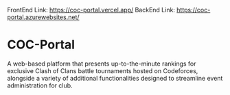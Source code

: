 FrontEnd Link: https://coc-portal.vercel.app/
BackEnd Link: https://coc-portal.azurewebsites.net/

# COC-Portal

A web-based platform that presents up-to-the-minute rankings for exclusive Clash of Clans battle tournaments hosted on Codeforces, alongside a variety of additional functionalities designed to streamline event administration for club.
